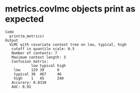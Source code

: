 # metrics.covlmc objects print as expected

    Code
      print(m_metrics)
    Output
      VLMC with covariate context tree on low, typical, high 
       cutoff in quantile scale: 0.5
       Number of contexts: 7 
       Maximum context length: 3 
       Confusion matrix: 
                low typical high 
        low     129 39      0    
        typical 38  467     46   
        high    1   45      240  
       Accurary: 0.8318 
       AUC: 0.92 

